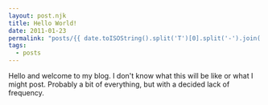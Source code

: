 ```yaml
---
layout: post.njk
title: Hello World!
date: 2011-01-23
permalink: "posts/{{ date.toISOString().split('T')[0].split('-').join('/') }}/{{ page.fileSlug }}/"
tags:
  - posts
---
```


Hello and welcome to my blog. I don't know what this will be like or what I might post. Probably a bit of everything, but with a decided lack of frequency.
